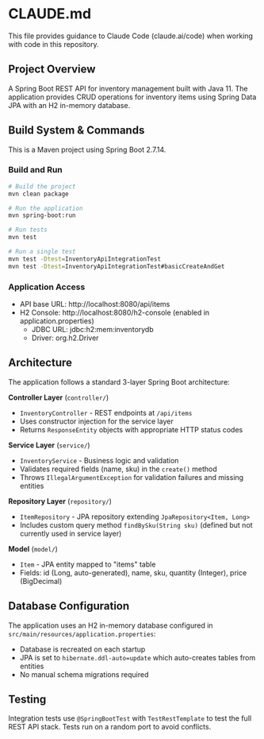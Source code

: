 # CLAUDE.md

This file provides guidance to Claude Code (claude.ai/code) when working with code in this repository.

## Project Overview

A Spring Boot REST API for inventory management built with Java 11. The application provides CRUD operations for inventory items using Spring Data JPA with an H2 in-memory database.

## Build System & Commands

This is a Maven project using Spring Boot 2.7.14.

### Build and Run
```bash
# Build the project
mvn clean package

# Run the application
mvn spring-boot:run

# Run tests
mvn test

# Run a single test
mvn test -Dtest=InventoryApiIntegrationTest
mvn test -Dtest=InventoryApiIntegrationTest#basicCreateAndGet
```

### Application Access
- API base URL: http://localhost:8080/api/items
- H2 Console: http://localhost:8080/h2-console (enabled in application.properties)
  - JDBC URL: jdbc:h2:mem:inventorydb
  - Driver: org.h2.Driver

## Architecture

The application follows a standard 3-layer Spring Boot architecture:

**Controller Layer** (`controller/`)
- `InventoryController` - REST endpoints at `/api/items`
- Uses constructor injection for the service layer
- Returns `ResponseEntity` objects with appropriate HTTP status codes

**Service Layer** (`service/`)
- `InventoryService` - Business logic and validation
- Validates required fields (name, sku) in the `create()` method
- Throws `IllegalArgumentException` for validation failures and missing entities

**Repository Layer** (`repository/`)
- `ItemRepository` - JPA repository extending `JpaRepository<Item, Long>`
- Includes custom query method `findBySku(String sku)` (defined but not currently used in service layer)

**Model** (`model/`)
- `Item` - JPA entity mapped to "items" table
- Fields: id (Long, auto-generated), name, sku, quantity (Integer), price (BigDecimal)

## Database Configuration

The application uses an H2 in-memory database configured in `src/main/resources/application.properties`:
- Database is recreated on each startup
- JPA is set to `hibernate.ddl-auto=update` which auto-creates tables from entities
- No manual schema migrations required

## Testing

Integration tests use `@SpringBootTest` with `TestRestTemplate` to test the full REST API stack. Tests run on a random port to avoid conflicts.
